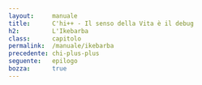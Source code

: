 ```yaml
---
layout:     manuale
title:      C'hi++ - Il senso della Vita è il debug
h2:         L'Ikebarba
class:      capitolo
permalink:  /manuale/ikebarba
precedente: chi-plus-plus
seguente:   epilogo
bozza:      true
---
```


